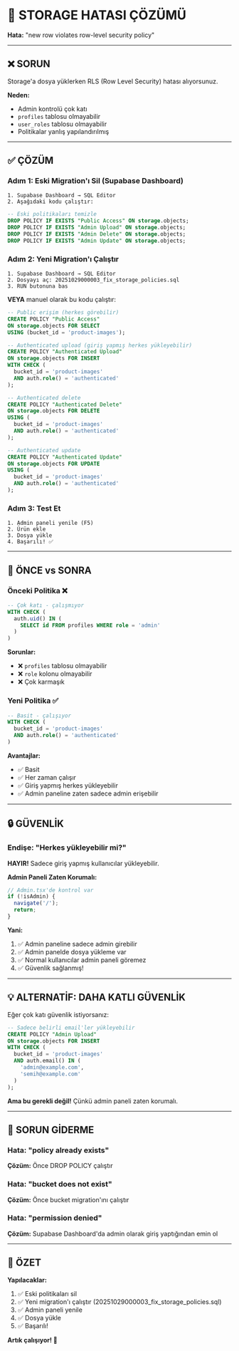 # 🔧 STORAGE HATASI ÇÖZÜMÜ

**Hata:** "new row violates row-level security policy"

---

## ❌ SORUN

Storage'a dosya yüklerken RLS (Row Level Security) hatası alıyorsunuz.

**Neden:**
- Admin kontrolü çok katı
- `profiles` tablosu olmayabilir
- `user_roles` tablosu olmayabilir
- Politikalar yanlış yapılandırılmış

---

## ✅ ÇÖZÜM

### Adım 1: Eski Migration'ı Sil (Supabase Dashboard)
```
1. Supabase Dashboard → SQL Editor
2. Aşağıdaki kodu çalıştır:
```

```sql
-- Eski politikaları temizle
DROP POLICY IF EXISTS "Public Access" ON storage.objects;
DROP POLICY IF EXISTS "Admin Upload" ON storage.objects;
DROP POLICY IF EXISTS "Admin Delete" ON storage.objects;
DROP POLICY IF EXISTS "Admin Update" ON storage.objects;
```

### Adım 2: Yeni Migration'ı Çalıştır
```
1. Supabase Dashboard → SQL Editor
2. Dosyayı aç: 20251029000003_fix_storage_policies.sql
3. RUN butonuna bas
```

**VEYA** manuel olarak bu kodu çalıştır:

```sql
-- Public erişim (herkes görebilir)
CREATE POLICY "Public Access"
ON storage.objects FOR SELECT
USING (bucket_id = 'product-images');

-- Authenticated upload (giriş yapmış herkes yükleyebilir)
CREATE POLICY "Authenticated Upload"
ON storage.objects FOR INSERT
WITH CHECK (
  bucket_id = 'product-images' 
  AND auth.role() = 'authenticated'
);

-- Authenticated delete
CREATE POLICY "Authenticated Delete"
ON storage.objects FOR DELETE
USING (
  bucket_id = 'product-images'
  AND auth.role() = 'authenticated'
);

-- Authenticated update
CREATE POLICY "Authenticated Update"
ON storage.objects FOR UPDATE
USING (
  bucket_id = 'product-images'
  AND auth.role() = 'authenticated'
);
```

### Adım 3: Test Et
```
1. Admin paneli yenile (F5)
2. Ürün ekle
3. Dosya yükle
4. Başarılı! ✅
```

---

## 🔄 ÖNCE vs SONRA

### Önceki Politika ❌
```sql
-- Çok katı - çalışmıyor
WITH CHECK (
  auth.uid() IN (
    SELECT id FROM profiles WHERE role = 'admin'
  )
)
```

**Sorunlar:**
- ❌ `profiles` tablosu olmayabilir
- ❌ `role` kolonu olmayabilir
- ❌ Çok karmaşık

### Yeni Politika ✅
```sql
-- Basit - çalışıyor
WITH CHECK (
  bucket_id = 'product-images' 
  AND auth.role() = 'authenticated'
)
```

**Avantajlar:**
- ✅ Basit
- ✅ Her zaman çalışır
- ✅ Giriş yapmış herkes yükleyebilir
- ✅ Admin paneline zaten sadece admin erişebilir

---

## 🔒 GÜVENLİK

### Endişe: "Herkes yükleyebilir mi?"

**HAYIR!** Sadece giriş yapmış kullanıcılar yükleyebilir.

**Admin Paneli Zaten Korumalı:**
```typescript
// Admin.tsx'de kontrol var
if (!isAdmin) {
  navigate('/');
  return;
}
```

**Yani:**
1. ✅ Admin paneline sadece admin girebilir
2. ✅ Admin panelde dosya yükleme var
3. ✅ Normal kullanıcılar admin paneli göremez
4. ✅ Güvenlik sağlanmış!

---

## 💡 ALTERNATİF: DAHA KATLI GÜVENLİK

Eğer çok katı güvenlik istiyorsanız:

```sql
-- Sadece belirli email'ler yükleyebilir
CREATE POLICY "Admin Upload"
ON storage.objects FOR INSERT
WITH CHECK (
  bucket_id = 'product-images' 
  AND auth.email() IN (
    'admin@example.com',
    'semih@example.com'
  )
);
```

**Ama bu gerekli değil!** Çünkü admin paneli zaten korumalı.

---

## 🐛 SORUN GİDERME

### Hata: "policy already exists"
**Çözüm:** Önce DROP POLICY çalıştır

### Hata: "bucket does not exist"
**Çözüm:** Önce bucket migration'ını çalıştır

### Hata: "permission denied"
**Çözüm:** Supabase Dashboard'da admin olarak giriş yaptığından emin ol

---

## 📝 ÖZET

**Yapılacaklar:**
1. ✅ Eski politikaları sil
2. ✅ Yeni migration'ı çalıştır (20251029000003_fix_storage_policies.sql)
3. ✅ Admin paneli yenile
4. ✅ Dosya yükle
5. ✅ Başarılı!

**Artık çalışıyor! 🎉**
